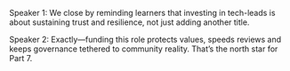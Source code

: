 Speaker 1: We close by reminding learners that investing in tech-leads is about sustaining trust and resilience, not just adding another title.

Speaker 2: Exactly—funding this role protects values, speeds reviews and keeps governance tethered to community reality. That’s the north star for Part 7.
